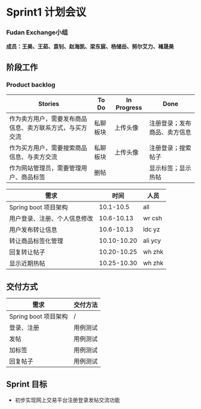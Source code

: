 # Sprint1 计划会议

### Fudan Exchange小组

**成员：王昊、王茹、袁钊、赵海凯、梁东宸、杨储岳、努尔艾力、褚晟昊**

## 阶段工作

### Product backlog

| Stories                                                  | To Do    | In Progress | Done                         |
| -------------------------------------------------------- | -------- | ----------- | ---------------------------- |
| 作为卖方用户，需要发布商品信息、卖方联系方式，与买方交流 | 私聊板块 | 上传头像    | 注册登录；发布商品、卖方信息 |
| 作为买方用户，需要搜索商品信息、与卖方交流               | 私聊板块 | 上传头像    | 注册登录；搜索帖子           |
| 作为网站管理员，需要管理用户、商品标签                   | 删帖     |             | 显示标签；显示热帖           |



| 需求                         | 时间        | 人员    |
| ---------------------------- | ----------- | ------- |
| Spring boot 项目架构         | 10.1-10.5   | all     |
| 用户登录、注册、个人信息修改 | 10.6-10.13  | wr csh  |
| 用户发布转让信息             | 10.6-10.13  | ldc yz  |
| 转让商品标签化管理           | 10.10-10.20 | ali ycy |
| 回复转让帖子                 | 10.20-10.25 | wh zhk  |
| 显示近期热帖                 | 10.25-10.30 | wh zhk  |

## 交付方式

| 需求                 | 交付方法 |
| -------------------- | -------- |
| Spring boot 项目架构 | /        |
| 登录、注册           | 用例测试 |
| 发帖                 | 用例测试 |
| 加标签               | 用例测试 |
| 回复帖子             | 用例测试 |

## 

## Sprint 目标

- 初步实现网上交易平台注册登录发帖交流功能